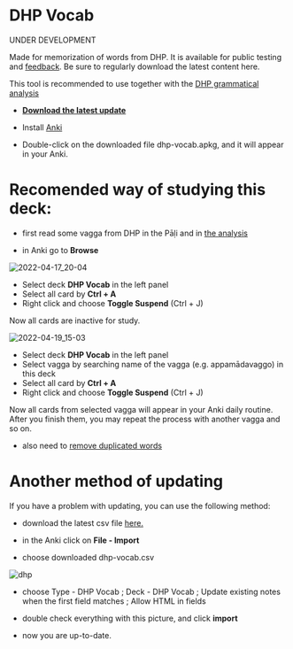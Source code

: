 <h1>DHP Vocab</h1>
<p>UNDER DEVELOPMENT</p>
<p>Made for memorization of words from DHP. It is available for public testing and <a href="https://docs.google.com/forms/d/e/1FAIpQLSf9boBe7k5tCwq7LdWgBHHGIPVc4ROO5yjVDo1X5LDAxkmGWQ/viewform?usp=pp_url&amp;entry.1433863141=DHP">feedback</a>. Be sure to regularly download the latest content here.</p>
<p>This tool is recommended to use together with the <a href="https://buddhism.lib.ntu.edu.tw/DLMBS/en/lesson/pali/lesson_pali3.jsp">DHP grammatical analysis</a></p>
<ul>
<li>
<p><strong><a href="https://github.com/sasanarakkha/study-tools/releases/latest/download/dhp-vocab.apkg">Download the latest update</a></strong></p>
</li>
<li>
<p>Install <a href="https://apps.ankiweb.net/">Anki</a></p>
</li>
<li>
<p>Double-click on the downloaded file dhp-vocab.apkg, and it will appear in your Anki.</p>
</li>
</ul>
<h1>Recomended way of studying this deck:</h1>
<ul>
<li>
<p>first read some vagga from DHP in the Pāḷi and in <a href="https://buddhism.lib.ntu.edu.tw/DLMBS/en/lesson/pali/lesson_pali3.jsp">the analysis</a></p>
</li>
<li>
<p>in Anki go to <strong>Browse</strong></p>
</li>
</ul>
<p><img alt="2022-04-17_20-04" src="https://user-images.githubusercontent.com/39419221/163944779-ad73b9a5-4478-410c-abf6-466e03b9b777.png" /></p>
<ul>
<li>Select deck <strong>DHP Vocab</strong> in the left panel</li>
<li>Select all card by <strong>Ctrl + A</strong></li>
<li>Right click and choose <strong>Toggle Suspend</strong> (Ctrl + J)</li>
</ul>
<p>Now all cards are inactive for study.</p>
<p><img alt="2022-04-19_15-03" src="https://user-images.githubusercontent.com/39419221/163945216-713c1d2e-ce3f-4f28-ac49-93e7fdb56033.png" /></p>
<ul>
<li>Select deck <strong>DHP Vocab</strong> in the left panel</li>
<li>Select vagga by searching name of the vagga (e.g. appamādavaggo) in this deck</li>
<li>Select all card by <strong>Ctrl + A</strong></li>
<li>Right click and choose <strong>Toggle Suspend</strong> (Ctrl + J) </li>
</ul>
<p>Now all cards from selected vagga will appear in your Anki daily routine. After you finish them, you may repeat the process with another vagga and so on.</p>

- also need to [remove duplicated words](https://sasanarakkha.github.io/study-tools/test.html)

# Another method of updating

If you have a problem with updating, you can use the following method:

- download the latest csv file [here.](https://github.com/sasanarakkha/study-tools/releases/latest/download/dhp-vocab.csv) 

- in the Anki click on **File - Import**

- choose downloaded dhp-vocab.csv

![dhp](https://user-images.githubusercontent.com/39419221/174243032-22bf1919-c1c8-475c-90b6-d7f2dd1a3624.png)


- choose Type - DHP Vocab ; Deck - DHP Vocab ; Update existing notes when the first field matches ; Allow HTML in fields

- double check everything with this picture, and click **import**

- now you are up-to-date.

